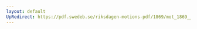 ```yaml
---
layout: default
UpRedirect: https://pdf.swedeb.se/riksdagen-motions-pdf/1869/mot_1869__ak__00101/mot_1869__ak__00101_002.pdf
---
```

